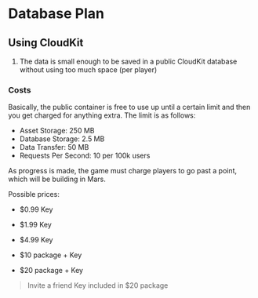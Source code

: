 #  Database Plan

## Using CloudKit

1. The data is small enough to be saved in a public CloudKit database without using too much space (per player)

### Costs
Basically, the public container is free to use up until a certain limit and then you get charged for anything extra. The limit is as follows:

- Asset Storage: 250 MB
- Database Storage: 2.5 MB
- Data Transfer: 50 MB
- Requests Per Second: 10 per 100k users

As progress is made, the game must charge players to go past a point, which will be building in Mars.

Possible prices:

- $0.99 Key
- $1.99 Key
- $4.99 Key

- $10 package + Key
- $20 package + Key

> Invite a friend Key included in $20 package
